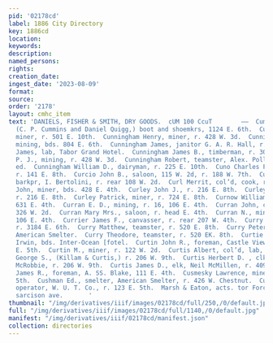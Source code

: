 ```yaml
---
pid: '02178cd'
label: 1886 City Directory
key: 1886cd
location: 
keywords: 
description: 
named_persons: 
rights: 
creation_date: 
ingest_date: '2023-08-09'
format: 
source: 
order: '2178'
layout: cmhc_item
text: 'DANIELS, FISHER & SMITH, DRY GOODS.  cUM 100 CcuT        ——  Cummins & Quigg,
  (C. P. Cummins and Daniel Quigg,) boot and shoemkrs, 1124 E. 6th.  Cundy Samuel,
  miner, r. 501 E. 10th.  Cunningham Henry, miner, r. 428 W. 3d.  Cunningham Hugh,
  mining, bds. 804 E. 6th.  Cunningham James, janitor G. A. R. Hall, r. 1157 N. Poplar.  Cunningham
  James, lab, Tabor Grand Hotel.  Cunningham James B., timberman, r. 306 E. 8th.  Cunningham
  P. J., mining, r. 428 W. 3d.  Cunningham Robert, teamster, Alex. Pollock, 406 W.
  ed.  Cunningham William D., dairyman, r. 225 E. 10th.  Cuno Charles F., assayer,
  r. 141 E. 8th.  Curcio John B., saloon, 115 W. 2d, r. 188 W. 7th.  Curcio Michael,
  barkpr, I. Bertolini, r. rear 108 W. 2d.  Curl Merrit, col’d, cook, r. 1385 W. 2d.  Curley
  John, miner, bds. 428 E. 4th.  Curley John J., r. 216 E. 8th.  Curley John R., mining,
  r. 216 E. 8th.  Curley Patrick, miner, r. 724 E. 8th.  Curnow William, miner, r.
  631 E. 4th.  Curran E. D., mining, r. 16, 106 E. 4th.  Curran John, carpenter, r.
  326 W. 2d.  Curran Mary Mrs., saloon, r. head E. 4th.  Curran N., mining, r. 16,
  106 E. 4th.  Currier James F., canvasser, r. rear 207 W. 4th.  Curry Charles, lab,
  r. 3184 E. 6th.  Curry Matthew, teamster, r. 520 E. 8th.  Curry Peter, sampler,
  American Smelter.  Curry Theodore, teamster, r. 520 EK. 8th.  Curtie M., lab, J.
  Irwin, bds. Inter-Ocean [fotel.  Curtin John R., foreman, Castle View mine, r. 417
  E. 5th.  Curtin M., miner, r. 122 W. 2d.  Curtis Albert, col’d, lab, r. 412 N. Spruce.  Curtis
  George S., (Killam & Curtis,) r. 206 W. 9th.  Curtis Herbert D. , clk, J. J. M.
  McRobbie, r. 206 W. 9th.  Curtis James D., elk, Neil McMillen, r. 409 W. 4th.  Curtis
  James R., foreman, A. SS. Blake, 111 E. 4th.  Cusmesky Lawrence, miner, r. 403 E.
  5th.  Cushman Ed., smelter, American Smelter, r. 426 W. Chestnut.  Cutler C. A.,
  operator, W. U. T. Co., r. 123 E. 5th.  Marsh & Eaton, acts. tor Forcite Powder
  sarcison ave.       '
thumbnail: "/img/derivatives/iiif/images/02178cd/full/250,/0/default.jpg"
full: "/img/derivatives/iiif/images/02178cd/full/1140,/0/default.jpg"
manifest: "/img/derivatives/iiif/02178cd/manifest.json"
collection: directories
---
```

